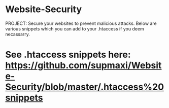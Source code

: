# Website-Security
PROJECT: Secure your websites to prevent malicious attacks. Below are various snippets which you can add to your .htaccess if you deem necassarry.

# See .htaccess snippets here: https://github.com/supmaxi/Website-Security/blob/master/.htaccess%20snippets
